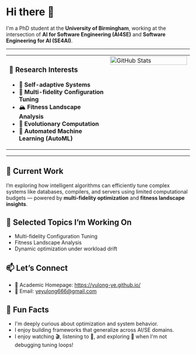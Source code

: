 # Hi there 👋

I'm a PhD student at the **University of Birmingham**, working at the intersection of **AI for Software Engineering (AI4SE)** and **Software Engineering for AI (SE4AI)**.

---

<table>
  <tr>
    <td valign="top" width="55%">
      <h3>🧐 Research Interests</h3>
      <ul>
        <li>🧠 <strong>Self-adaptive Systems</strong></li>
        <li>🔁 <strong>Multi-fidelity Configuration Tuning</strong></li>
        <li>🏔️ <strong>Fitness Landscape Analysis</strong></li>
        <li>🧬 <strong>Evolutionary Computation</strong></li>
        <li>🤖 <strong>Automated Machine Learning (AutoML)</strong></li>
      </ul>
    </td>
    <td valign="top" width="45%">
      <img src="https://github-profile-summary-cards.vercel.app/api/cards/stats?username=Yulong-Ye&theme=github_dark" alt="GitHub Stats" style="width:100%;" />
    </td>
  </tr>
</table>





---

## 🚀 Current Work

I’m exploring how intelligent algorithms can efficiently tune complex systems like databases, compilers, and servers using limited computational budgets — powered by **multi-fidelity optimization** and **fitness landscape insights**.

## 📂 Selected Topics I’m Working On

- Multi-fidelity Configuration Tuning  
- Fitness Landscape Analysis
- Dynamic optimization under workload drift  

## 📫 Let’s Connect

- 📖 Academic Homepage: https://yulong-ye.github.io/  
- 📧 Email: yeyulong666@gmail.com  

## 🎯 Fun Facts

- I'm deeply curious about optimization and system behavior.  
- I enjoy building frameworks that generalize across AI/SE domains.  
- I enjoy watching 🎬, listening to 🎵, and exploring 🥘 when I'm not debugging tuning loops!
